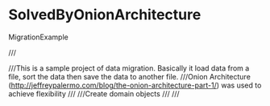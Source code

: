 # SolvedByOnionArchitecture
MigrationExample

///<summary>
///This is a sample project of data migration. Basically it load data from a file, sort the data then save the data to another file.
///Onion Architecture (http://jeffreypalermo.com/blog/the-onion-architecture-part-1/) was used to achieve flexibility
  ///<programflow>
  ///Create domain objects 
  ///</prgramflow>
///</summary>
